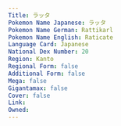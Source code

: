 ```yaml
---
﻿Title: ラッタ
Pokemon Name Japanese: ラッタ
Pokemon Name German: Rattikarl
Pokemon Name English: Raticate
Language Card: Japanese
National Dex Number: 20
Region: Kanto
Regional Form: false
Additional Form: false
Mega: false
Gigantamax: false
Cover: false
Link: 
Owned: 
---
```

